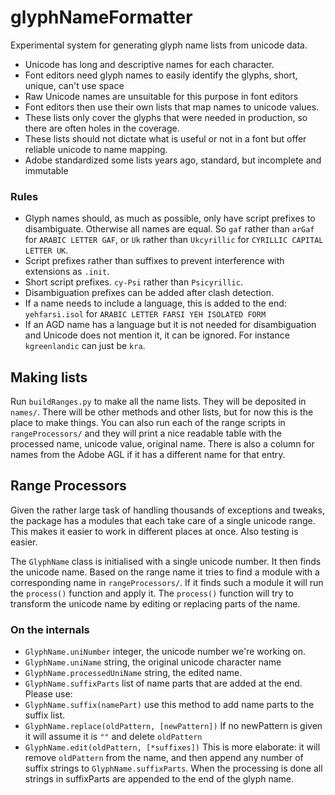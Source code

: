 # glyphNameFormatter

Experimental system for generating glyph name lists from unicode data. 

* Unicode has long and descriptive names for each character.
* Font editors need glyph names to easily identify the glyphs, short, unique, can't use space
* Raw Unicode names are unsuitable for this purpose in font editors
* Font editors then use their own lists that map names to unicode values.
* These lists only cover the glyphs that were needed in production, so there are often holes in the coverage.
* These lists should not dictate what is useful or not in a font but offer reliable unicode to name mapping.
* Adobe standardized some lists years ago, standard, but incomplete and immutable

### Rules

* Glyph names should, as much as possible, only have script prefixes to disambiguate. Otherwise all names are equal. So `gaf` rather than `arGaf` for `ARABIC LETTER GAF`, or `Uk` rather than `Ukcyrillic` for `CYRILLIC CAPITAL LETTER UK`.
* Script prefixes rather than suffixes to prevent interference with extensions as `.init`.
* Short script prefixes. `cy-Psi` rather than `Psicyrillic`.
* Disambiguation prefixes can be added after clash detection.
* If a name needs to include a language, this is added to the end: `yehfarsi.isol` for	`ARABIC LETTER FARSI YEH ISOLATED FORM`
* If an AGD name has a language but it is not needed for disambiguation and Unicode does not mention it, it can be ignored. For instance `kgreenlandic` can just be	`kra`.

## Making lists

Run `buildRanges.py` to make all the name lists. They will be deposited in `names/`. There will be other methods and other lists, but for now this is the place to make things.
You can also run each of the range scripts in `rangeProcessors/` and they will print a nice readable table with the processed name, unicode value, original name. There is also a column for names from the Adobe AGL if it has a different name for that entry. 

## Range Processors

Given the rather large task of handling thousands of exceptions and tweaks, the package has a modules that each take care of a single unicode range. This makes it easier to work in different places at once. Also testing is easier.

The `GlyphName` class is initialised with a single unicode number. It then finds the unicode name. Based on the range name it tries to find a module with a corresponding name in `rangeProcessors/`. If it finds such a module it will run the `process()` function and apply it. The `process()` function will try to transform the unicode name by editing or replacing parts of the name.

### On the internals

* `GlyphName.uniNumber` integer, the unicode number we're working on.
* `GlyphName.uniName` string, the original unicode character name
* `GlyphName.processedUniName` string, the edited name.
* `GlyphName.suffixParts` list of name parts that are added at the end. Please use:
* `GlyphName.suffix(namePart)` use this method to add name parts to the suffix list.
* `GlyphName.replace(oldPattern, [newPattern])` If no newPattern is given it will assume it is `""` and delete `oldPattern`
* `GlyphName.edit(oldPattern, [*suffixes])` This is more elaborate: it will remove `oldPattern` from the name, and then append any number of suffix strings to `GlyphName.suffixParts`. When the processing is done all strings in suffixParts are appended to the end of the glyph name.
